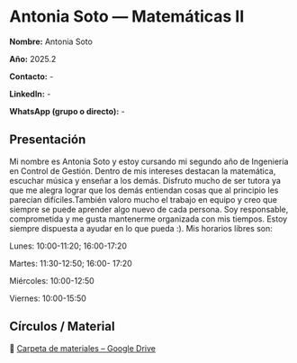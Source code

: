 # Antonia Soto  — Matemáticas II

**Nombre:** Antonia Soto

**Año:** 2025.2

**Contacto:** -

**LinkedIn:** -

**WhatsApp (grupo o directo):** -

## Presentación

Mi nombre es Antonia Soto y estoy cursando mi segundo año de Ingeniería en Control de Gestión. Dentro de mis intereses destacan la matemática, escuchar música y enseñar a los demás. Disfruto mucho de ser tutora ya que me alegra lograr que los demás entiendan cosas que al principio les parecían difíciles.También valoro mucho el trabajo en equipo y creo que siempre se puede aprender algo nuevo de cada persona. Soy responsable, comprometida y me gusta mantenerme organizada con mis tiempos. Estoy siempre dispuesta a ayudar en lo que pueda :).
Mis horarios libres son:


Lunes: 10:00-11:20; 16:00-17:20

Martes: 11:30-12:50; 16:00- 17:20 

Miércoles: 10:00-12:50

Viernes: 10:00-15:50

## Círculos / Material

📁 [Carpeta de materiales – Google Drive](https://drive.google.com/drive/folders/1FfI72mp6R7Qw9Y99hCVhRGW0xowC4SYm?usp=sharing)
